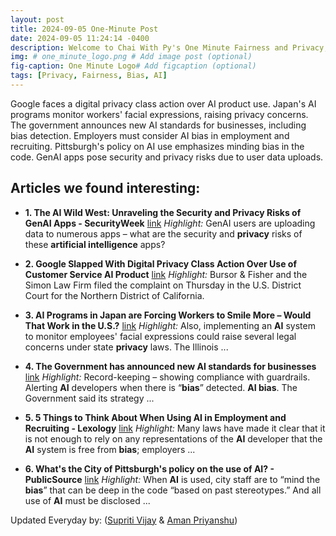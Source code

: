 ```yaml
---
layout: post
title: 2024-09-05 One-Minute Post
date: 2024-09-05 11:24:14 -0400
description: Welcome to Chai With Py's One Minute Fairness and Privacy, which aims to provide you the current happenings in the world of Fairness, Privacy, and AI.
img: # one_minute_logo.png # Add image post (optional)
fig-caption: One Minute Logo# Add figcaption (optional)
tags: [Privacy, Fairness, Bias, AI]
---
```


Google faces a digital privacy class action over AI product use. Japan's AI programs monitor workers' facial expressions, raising privacy concerns. The government announces new AI standards for businesses, including bias detection. Employers must consider AI bias in employment and recruiting. Pittsburgh's policy on AI use emphasizes minding bias in the code. GenAI apps pose security and privacy risks due to user data uploads.

## Articles we found interesting:

- **1. The <b>AI</b> Wild West: Unraveling the Security and <b>Privacy</b> Risks of GenAI Apps - SecurityWeek** [link](https://www.securityweek.com/the-ai-wild-west-unraveling-the-security-and-privacy-risks-of-genai-apps/)
_Highlight:_ GenAI users are uploading data to numerous apps – what are the security and <b>privacy</b> risks of these <b>artificial intelligence</b> apps?

- **2. Google Slapped With Digital <b>Privacy</b> Class Action Over Use of Customer Service <b>AI</b> Product** [link](https://www.law.com/therecorder/2024/09/05/google-slapped-with-digital-privacy-class-action-over-use-of-customer-service-ai-product/)
_Highlight:_ Bursor &amp; Fisher and the Simon Law Firm filed the complaint on Thursday in the U.S. District Court for the Northern District of California.

- **3. <b>AI</b> Programs in Japan are Forcing Workers to Smile More – Would That Work in the U.S.?** [link](https://www.fisherphillips.com/en/news-insights/ai-programs-japan-forcing-workers-smile-would-work-in-us.html)
_Highlight:_ Also, implementing an <b>AI</b> system to monitor employees&#39; facial expressions could raise several legal concerns under state <b>privacy</b> laws. The Illinois&nbsp;...

- **4. The Government has announced new <b>AI</b> standards for businesses** [link](https://thedailyaus.com.au/stories/the-government-has-announced-new-ai-standards-for-businesses/)
_Highlight:_ Record-keeping – showing compliance with guardrails. Alerting <b>AI</b> developers when there is “<b>bias</b>” detected. <b>AI bias</b>. The Government said its strategy&nbsp;...

- **5. 5 Things to Think About When Using <b>AI</b> in Employment and Recruiting - Lexology** [link](https://www.lexology.com/library/detail.aspx%3Fg%3D6b8242cf-8fb4-4ba2-99fc-20562948e9ff)
_Highlight:_ Many laws have made it clear that it is not enough to rely on any representations of the <b>AI</b> developer that the <b>AI</b> system is free from <b>bias</b>; employers&nbsp;...

- **6. What&#39;s the City of Pittsburgh&#39;s policy on the use of <b>AI</b>? - PublicSource** [link](https://www.publicsource.org/city-pittsburgh-generative-ai-artificial-intelligence-policy-allegheny-county/)
_Highlight:_ When <b>AI</b> is used, city staff are to “mind the <b>bias</b>” that can be deep in the code “based on past stereotypes.” And all use of <b>AI</b> must be disclosed&nbsp;...


Updated Everyday by: (<a href="https://supritivijay.github.io/">Supriti Vijay</a> & <a href="https://amanpriyanshu.github.io/">Aman Priyanshu</a>)
